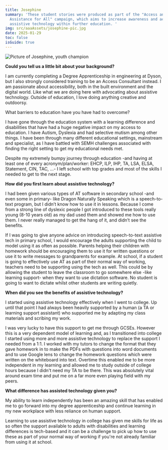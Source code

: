 ```yaml
---
title: Josephine
summary: 'These student stories were produced as part of the "Access and
  Assistance for All" campaign, which aims to increase awareness and access to
  assistive technology within further education. '
img: src/aaaAssets/josephine-pic.jpg
date: 2025-01-29
toc: false
isGuide: true
---
```

![Picture of Josephine, youth champion](src/aaaAssets/josephine-pic.jpg)

**Could you tell us a little bit about your background?**

I am currently completing a Degree Apprenticeship in engineering at Dyson, but I also strongly considered training to be an Access Consultant instead. I am passionate about accessibility, both in the built environment and the digital world. Like what we are doing here with advocating about assistive technology.   Outside of education, I love doing anything creative and outdoorsy.  

What barriers to education have you have had to overcome?

I have gone through the education system with a learning difference and disabilities that have had a huge negative impact on my access to education. I have Autism, Dyslexia and had selective mutism among other things. I have been through many different educational settings, mainstream and specialist, as I have battled with SEMH challenges associated with finding the right setting to get my educational needs met. 

Despite my extremely bumpy journey through education -and having at least one of every acronym/plan/worker: EHCP, ILP, IHP, TA, LSA, ELSA, Statement, CIN, TAC, …- I left school with top grades and most of the skills I needed to get to the next stage. 



**How did you first learn about assistive technology?**

I had been given various types of AT software in secondary school -and even some in primary- like Dragon Naturally Speaking which is a speech-to-text program, but I didn’t know how to use it in lessons. Because I come from a strong line of dyslexic people I got introduced to these tools really young (8-10 years old) as my dad used them and showed me how to use them. I never really managed to get the hang of it, and didn’t see the benefits. 

If I was going to give anyone advice on introducing speech-to-text assistive tech in primary school, I would encourage the adults supporting the child to model using it as often as possible. Parents helping their children with homework should be encouraging them to use it for written questions or use it to write messages to grandparents for example. At school, if a student is going to effectively use AT as part of their normal way of working, teachers need to be supporting using the tech as well. This could be by allowing the student to leave the classroom to go somewhere else -like learning support- when they want to use dictation software.  No student is going to want to dictate whilst other students are writing quietly. 



**When did you see the benefits of assistive technology?**

 I started using assistive technology effectively when I went to college. Up until that point I had always been heavily supported by a human (a TA or learning support assistant) who supported me by adapting my class materials and scribing my work.

I was very lucky to have this support to get me through GCSEs. However this is a very dependent model of learning and, as I transitioned into college I started using more and more assistive technology to replace the support I needed from a 1:1. I worked with my tutors to change the format that they gave homework in to make the PDFs with questions into word documents and to use Google lens to change the homework questions which were written on the whiteboard into text. Overtime this enabled me to be more independent in my learning and allowed me to study outside of college hours because I didn't need my TA to be there. This was absolutely vital around exam time and put me on a far more even playing field with my peers.



**What difference has assisted technology given you?**

My ability to learn independently has been an amazing skill that has enabled me to go forward into my degree apprenticeship and continue learning in my new workplace with less reliance on human support.

Learning to use assistive technology in college has given me skills for life as so often the support available to adults with disabilities and learning differences is tech-based and it can be a challenge to pick up how to use these as part of your normal way of working if you're not already familiar from using it at school.
